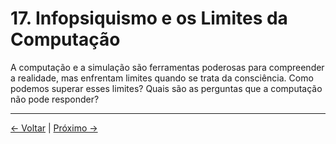 # 17. Infopsiquismo e os Limites da Computação

A computação e a simulação são ferramentas poderosas para compreender a realidade, mas enfrentam limites quando se trata da consciência. Como podemos superar esses limites? Quais são as perguntas que a computação não pode responder?

---
<div class="navigation-links">
<a href="../16_Infopsiquismo_e_Inteligência_Artificial/" class="nav-link prev-link">← Voltar</a> | <a href="../18_Infopsiquismo_e_Filosofia_da_Linguagem/" class="nav-link next-link">Próximo →</a>
</div>
